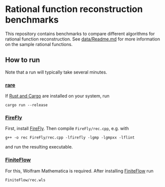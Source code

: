 # Rational function reconstruction benchmarks

This repository contains benchmarks to compare different algorithms
for rational function reconstruction. See
[data/Readme.md](data/Readme.md) for more information on the sample
rational functions.

## How to run

Note that a run will typically take several minutes.

### [rare](1)

If [Rust and Cargo](https://www.rust-lang.org/) are installed on your
system, run

    cargo run --release

### [FireFly](2)

First, install [FireFly](2). Then compile `FireFly/rec.cpp`, e.g. with

```
g++ -o rec FireFly/rec.cpp -lfirefly -lgmp -lgmpxx -lflint
```

and run the resulting executable.

### [FiniteFlow](3)

For this, Wolfram Mathematica is required. After installing
[FiniteFlow](3) run

```
FiniteFlow/rec.wls
```

[1]: https://github.com/a-maier/rare
[2]: https://github.com/jklappert/FireFly/
[3]: https://github.com/peraro/finiteflow
